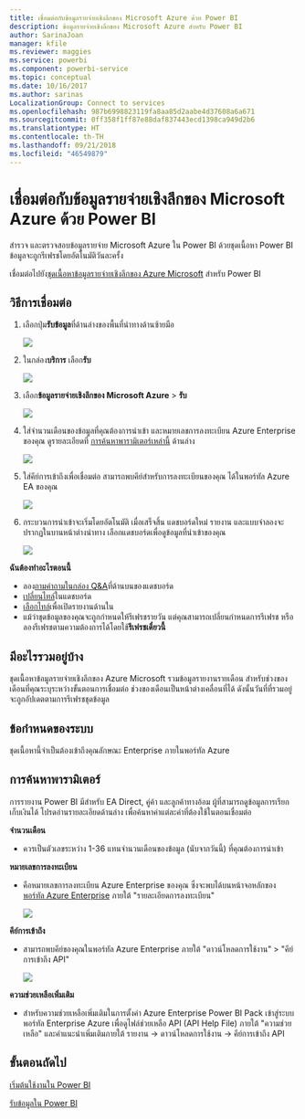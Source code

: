 ```yaml
---
title: เชื่อมต่อกับข้อมูลรายจ่ายเชิงลึกของ Microsoft Azure ด้วย Power BI
description: ข้อมูลรายจ่ายเชิงลึกของ Microsoft Azure สำหรับ Power BI
author: SarinaJoan
manager: kfile
ms.reviewer: maggies
ms.service: powerbi
ms.component: powerbi-service
ms.topic: conceptual
ms.date: 10/16/2017
ms.author: sarinas
LocalizationGroup: Connect to services
ms.openlocfilehash: 987b6998823119fa8aa85d2aabe4d37608a6a671
ms.sourcegitcommit: 0ff358f1ff87e88daf837443ecd1398ca949d2b6
ms.translationtype: HT
ms.contentlocale: th-TH
ms.lasthandoff: 09/21/2018
ms.locfileid: "46549879"
---
```

# <a name="connect-to-microsoft-azure-consumption-insights-with-power-bi"></a>เชื่อมต่อกับข้อมูลรายจ่ายเชิงลึกของ Microsoft Azure ด้วย Power BI
สำรวจ และตรวจสอบข้อมูลรายจ่าย Microsoft Azure ใน Power BI ด้วยชุดเนื้อหา Power BI ข้อมูลจะถูกรีเฟรชโดยอัตโนมัติวันละครั้ง

เชื่อมต่อไปยัง[ชุดเนื้อหาข้อมูลรายจ่ายเชิงลึกของ Azure Microsoft](https://app.powerbi.com/getdata/services/azureconsumption) สำหรับ Power BI

## <a name="how-to-connect"></a>วิธีการเชื่อมต่อ
1. เลือกปุ่ม**รับข้อมูล**ที่ด้านล่างของพื้นที่นำทางด้านซ้ายมือ
   
    ![](media/service-connect-to-azure-consumption-insights/getdata.png)
2. ในกล่อง**บริการ** เลือก**รับ**
   
   ![](media/service-connect-to-azure-consumption-insights/services.png)
3. เลือก**ข้อมูลรายจ่ายเชิงลึกของ Microsoft Azure** \> **รับ** 
   
   ![](media/service-connect-to-azure-consumption-insights/mazureconsumption.png)
4. ใส่จำนวนเดือนของข้อมูลที่คุณต้องการนำเข้า และหมายเลขการลงทะเบียน Azure Enterprise ของคุณ ดูรายละเอียดที่ [การค้นหาพารามิเตอร์เหล่านี้](#FindingParams) ด้านล่าง
   
    ![](media/service-connect-to-azure-consumption-insights/azureconsumptionparams.png)
5. ใส่คีย์การเข้าถึงเพื่อเชื่อมต่อ สามารถพบคีย์สำหรับการลงทะเบียนของคุณ ได้ในพอร์ทัล Azure EA ของคุณ 
   
    ![](media/service-connect-to-azure-consumption-insights/msazureconsumptioncreds.png)
6. กระบวนการนำเข้าจะเริ่มโดยอัตโนมัติ เมื่อเสร็จสิ้น แดชบอร์ดใหม่ รายงาน และแบบจำลองจะปรากฏในบานหน้าต่างนำทาง เลือกแดชบอร์ดเพื่อดูข้อมูลที่นำเข้าของคุณ
   
   ![](media/service-connect-to-azure-consumption-insights/msazureconsumptiondashboard.png)

**ฉันต้องทำอะไรตอนนี้**

* ลอง[ถามคำถามในกล่อง Q&A](consumer/end-user-q-and-a.md)ที่ด้านบนของแดชบอร์ด
* [เปลี่ยนไทล์](service-dashboard-edit-tile.md)ในแดชบอร์ด
* [เลือกไทล์](consumer/end-user-tiles.md)เพื่อเปิดรายงานด้านใน
* แม้ว่าชุดข้อมูลของคุณจะถูกกำหนดให้รีเฟรชรายวัน แต่คุณสามารถเปลี่ยนกำหนดการรีเฟรช หรือลองรีเฟรชตามความต้องการได้โดยใช้**รีเฟรชเดี๋ยวนี้**

## <a name="whats-included"></a>มีอะไรรวมอยู่บ้าง
ชุดเนื้อหาข้อมูลรายจ่ายเชิงลึกของ Azure Microsoft รวมข้อมูลรายงานรายเดือน สำหรับช่วงของเดือนที่คุณระบุระหว่างขั้นตอนการเชื่อมต่อ ช่วงของเดือนเป็นหน้าต่างเคลื่อนที่ได้ ดังนั้นวันที่ที่รวมอยู่ จะถูกอัปเดตตามการรีเฟรชชุดข้อมูล

## <a name="system-requirements"></a>ข้อกำหนดของระบบ
ชุดเนื้อหานี้จำเป็นต้องเข้าถึงคุณลักษณะ Enterprise ภายในพอร์ทัล Azure 

<a name="FindingParams"></a>

## <a name="finding-parameters"></a>การค้นหาพารามิเตอร์
การรายงาน Power BI มีสำหรับ EA Direct, คู่ค้า และลูกค้าทางอ้อม ผู้ที่สามารถดูข้อมูลการเรียกเก็บเงินได้ โปรดอ่านรายละเอียดด้านล่าง เพื่อค้นหาค่าแต่ละค่าที่ต้องใช้ในตอนเชื่อมต่อ

**จำนวนเดือน**

* ควรเป็นตัวเลขระหว่าง 1-36 แทนจำนวนเดือนของข้อมูล (นับจากวันนี้) ที่คุณต้องการนำเข้า

**หมายเลขการลงทะเบียน**

* คือหมายเลขการลงทะเบียน Azure Enterprise ของคุณ ซึ่งจะพบได้บนหน้าจอหลักของ [พอร์ทัล Azure Enterprise](https://ea.azure.com/) ภายใต้ "รายละเอียดการลงทะเบียน"
  
    ![](media/service-connect-to-azure-consumption-insights/params2.png)

**คีย์การเข้าถึง**

* สามารถพบคีย์ของคุณในพอร์ทัล Azure Enterprise ภายใต้ "ดาวน์โหลดการใช้งาน" > "คีย์การเข้าถึง API"
  
    ![](media/service-connect-to-azure-consumption-insights/creds2.png)

**ความช่วยเหลือเพิ่มเติม**

* สำหรับความช่วยเหลือเพิ่มเติมในการตั้งค่า Azure Enterprise Power BI Pack เข้าสู่ระบบพอร์ทัล Enterprise Azure เพื่อดูไฟล์ช่วยเหลือ API (API Help File) ภายใต้ "ความช่วยเหลือ" และคำแนะนำเพิ่มเติมภายใต้ รายงาน -> ดาวน์โหลดการใช้งาน -> คีย์การเข้าถึง API 

## <a name="next-steps"></a>ขั้นตอนถัดไป
[เริ่มต้นใช้งานใน Power BI](service-get-started.md)

[รับข้อมูลใน Power BI](service-get-data.md)

